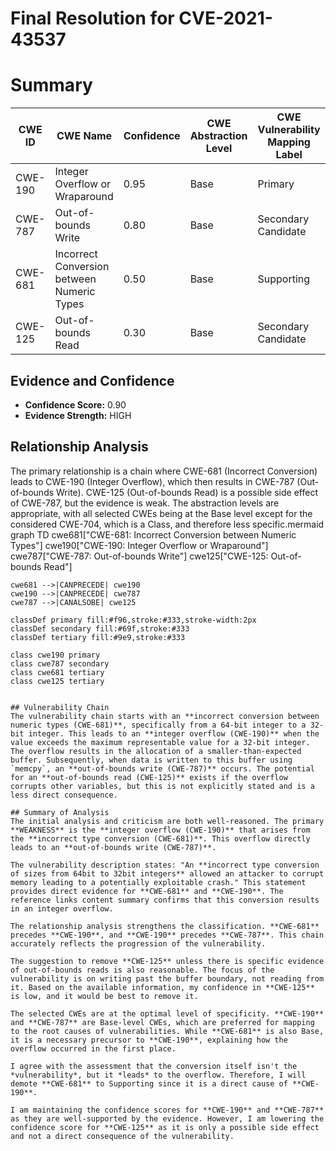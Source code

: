 # Final Resolution for CVE-2021-43537

# Summary 
| CWE ID | CWE Name | Confidence | CWE Abstraction Level | CWE Vulnerability Mapping Label | CWE-Vulnerability Mapping Notes |
|---|---|---|---|---|---|
| CWE-190 | Integer Overflow or Wraparound | 0.95 | Base | Primary | Allowed |
| CWE-787 | Out-of-bounds Write | 0.80 | Base | Secondary Candidate | Allowed |
| CWE-681 | Incorrect Conversion between Numeric Types | 0.50 | Base | Supporting | Allowed |
| CWE-125 | Out-of-bounds Read | 0.30 | Base | Secondary Candidate | Allowed (Consider Removing) |

## Evidence and Confidence

*   **Confidence Score:** 0.90
*   **Evidence Strength:** HIGH

## Relationship Analysis
The primary relationship is a chain where CWE-681 (Incorrect Conversion) leads to CWE-190 (Integer Overflow), which then results in CWE-787 (Out-of-bounds Write). CWE-125 (Out-of-bounds Read) is a possible side effect of CWE-787, but the evidence is weak. The abstraction levels are appropriate, with all selected CWEs being at the Base level except for the considered CWE-704, which is a Class, and therefore less specific.mermaid
graph TD
    cwe681["CWE-681: Incorrect Conversion between Numeric Types"]
    cwe190["CWE-190: Integer Overflow or Wraparound"]
    cwe787["CWE-787: Out-of-bounds Write"]
    cwe125["CWE-125: Out-of-bounds Read"]

    cwe681 -->|CANPRECEDE| cwe190
    cwe190 -->|CANPRECEDE| cwe787
    cwe787 -->|CANALSOBE| cwe125

    classDef primary fill:#f96,stroke:#333,stroke-width:2px
    classDef secondary fill:#69f,stroke:#333
    classDef tertiary fill:#9e9,stroke:#333

    class cwe190 primary
    class cwe787 secondary
    class cwe681 tertiary
    class cwe125 tertiary
```

## Vulnerability Chain
The vulnerability chain starts with an **incorrect conversion between numeric types (CWE-681)**, specifically from a 64-bit integer to a 32-bit integer. This leads to an **integer overflow (CWE-190)** when the value exceeds the maximum representable value for a 32-bit integer. The overflow results in the allocation of a smaller-than-expected buffer. Subsequently, when data is written to this buffer using `memcpy`, an **out-of-bounds write (CWE-787)** occurs. The potential for an **out-of-bounds read (CWE-125)** exists if the overflow corrupts other variables, but this is not explicitly stated and is a less direct consequence.

## Summary of Analysis
The initial analysis and criticism are both well-reasoned. The primary **WEAKNESS** is the **integer overflow (CWE-190)** that arises from the **incorrect type conversion (CWE-681)**. This overflow directly leads to an **out-of-bounds write (CWE-787)**.

The vulnerability description states: "An **incorrect type conversion of sizes from 64bit to 32bit integers** allowed an attacker to corrupt memory leading to a potentially exploitable crash." This statement provides direct evidence for **CWE-681** and **CWE-190**. The reference links content summary confirms that this conversion results in an integer overflow.

The relationship analysis strengthens the classification. **CWE-681** precedes **CWE-190**, and **CWE-190** precedes **CWE-787**. This chain accurately reflects the progression of the vulnerability.

The suggestion to remove **CWE-125** unless there is specific evidence of out-of-bounds reads is also reasonable. The focus of the vulnerability is on writing past the buffer boundary, not reading from it. Based on the available information, my confidence in **CWE-125** is low, and it would be best to remove it.

The selected CWEs are at the optimal level of specificity. **CWE-190** and **CWE-787** are Base-level CWEs, which are preferred for mapping to the root causes of vulnerabilities. While **CWE-681** is also Base, it is a necessary precursor to **CWE-190**, explaining how the overflow occurred in the first place.

I agree with the assessment that the conversion itself isn't the *vulnerability*, but it *leads* to the overflow. Therefore, I will demote **CWE-681** to Supporting since it is a direct cause of **CWE-190**.

I am maintaining the confidence scores for **CWE-190** and **CWE-787** as they are well-supported by the evidence. However, I am lowering the confidence score for **CWE-125** as it is only a possible side effect and not a direct consequence of the vulnerability.
```